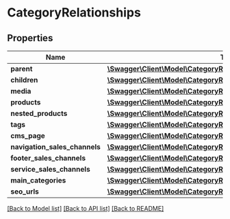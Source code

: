 # CategoryRelationships

## Properties
Name | Type | Description | Notes
------------ | ------------- | ------------- | -------------
**parent** | [**\Swagger\Client\Model\CategoryRelationshipsParent**](CategoryRelationshipsParent.md) |  | [optional] 
**children** | [**\Swagger\Client\Model\CategoryRelationshipsChildren**](CategoryRelationshipsChildren.md) |  | [optional] 
**media** | [**\Swagger\Client\Model\CategoryRelationshipsMedia**](CategoryRelationshipsMedia.md) |  | [optional] 
**products** | [**\Swagger\Client\Model\CategoryRelationshipsProducts**](CategoryRelationshipsProducts.md) |  | [optional] 
**nested_products** | [**\Swagger\Client\Model\CategoryRelationshipsNestedProducts**](CategoryRelationshipsNestedProducts.md) |  | [optional] 
**tags** | [**\Swagger\Client\Model\CategoryRelationshipsTags**](CategoryRelationshipsTags.md) |  | [optional] 
**cms_page** | [**\Swagger\Client\Model\CategoryRelationshipsCmsPage**](CategoryRelationshipsCmsPage.md) |  | [optional] 
**navigation_sales_channels** | [**\Swagger\Client\Model\CategoryRelationshipsNavigationSalesChannels**](CategoryRelationshipsNavigationSalesChannels.md) |  | [optional] 
**footer_sales_channels** | [**\Swagger\Client\Model\CategoryRelationshipsFooterSalesChannels**](CategoryRelationshipsFooterSalesChannels.md) |  | [optional] 
**service_sales_channels** | [**\Swagger\Client\Model\CategoryRelationshipsServiceSalesChannels**](CategoryRelationshipsServiceSalesChannels.md) |  | [optional] 
**main_categories** | [**\Swagger\Client\Model\CategoryRelationshipsMainCategories**](CategoryRelationshipsMainCategories.md) |  | [optional] 
**seo_urls** | [**\Swagger\Client\Model\CategoryRelationshipsSeoUrls**](CategoryRelationshipsSeoUrls.md) |  | [optional] 

[[Back to Model list]](../../README.md#documentation-for-models) [[Back to API list]](../../README.md#documentation-for-api-endpoints) [[Back to README]](../../README.md)

